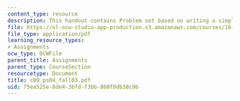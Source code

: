 ```yaml
---
content_type: resource
description: This handout contains Problem set based on writing a simple package.
file: https://ol-ocw-studio-app-production.s3.amazonaws.com/courses/16-01-unified-engineering-i-ii-iii-iv-fall-2005-spring-2006/75ea525e8de43bfdf3bb888f0db38c9b_c09_ps04_fall03.pdf
file_type: application/pdf
learning_resource_types:
- Assignments
ocw_type: OCWFile
parent_title: Assignments
parent_type: CourseSection
resourcetype: Document
title: c09_ps04_fall03.pdf
uid: 75ea525e-8de4-3bfd-f3bb-888f0db38c9b
---
```

